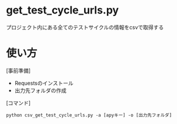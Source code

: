 # get_test_cycle_urls.py
プロジェクト内にある全てのテストサイクルの情報をcsvで取得する

# 使い方
[事前準備]
* Requestsのインストール
* 出力先フォルダの作成

[コマンド]
```
python csv_get_test_cycle_urls.py -a [apyキー] -o [出力先フォルダ]
```